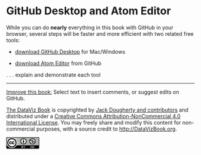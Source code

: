 # GitHub Desktop and Atom Editor

While you can do **nearly** everything in this book with GitHub in your browser, several steps will be faster and more efficient with two related free tools:

- [download GitHub Desktop](https://desktop.github.com/) for Mac/Windows

- [download Atom Editor](https://atom.io/) from GitHub

. . . explain and demonstrate each tool




---



[Improve this book:](../../gitbook/improve.md) Select text to insert comments, or suggest edits on GitHub.

[The DataViz Book](http://datavizbook.org)
is copyrighted by [Jack Dougherty and contributors](../../introduction/who.md)
and distributed under a [Creative Commons Attribution-NonCommercial 4.0 International License](http://creativecommons.org/licenses/by-nc/4.0). You may freely share and modify this content for non-commercial purposes, with a source credit to http://DataVizBook.org.

![Creative Commons by-nc image](../../cc-by-nc.png)

